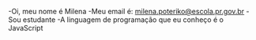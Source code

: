 -Oi, meu nome é Milena 
-Meu email é: milena.poteriko@escola.pr.gov.br
-Sou estudante
-A linguagem de programação que eu conheço é o JavaScript
